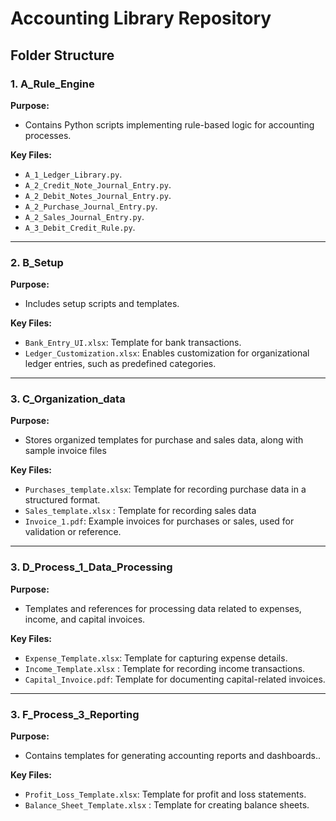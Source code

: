 # Accounting Library Repository

## Folder Structure

### 1. A_Rule_Engine
**Purpose:**
- Contains Python scripts implementing rule-based logic for accounting processes.

**Key Files:**
- `A_1_Ledger_Library.py`.
- `A_2_Credit_Note_Journal_Entry.py`.
- `A_2_Debit_Notes_Journal_Entry.py`.
- `A_2_Purchase_Journal_Entry.py`.
- `A_2_Sales_Journal_Entry.py`.
- `A_3_Debit_Credit_Rule.py`.

---

### 2. B_Setup
**Purpose:**
- Includes setup scripts and templates.

**Key Files:**
- `Bank_Entry_UI.xlsx`: Template for bank transactions.
- `Ledger_Customization.xlsx`: Enables customization for organizational ledger entries, such as predefined categories.

---

### 3. C_Organization_data
**Purpose:**
- Stores organized templates for purchase and sales data, along with sample invoice files

**Key Files:**
- `Purchases_template.xlsx`: Template for recording purchase data in a structured format.
- `Sales_template.xlsx` : Template for recording sales data
- `Invoice_1.pdf`: Example invoices for purchases or sales, used for validation or reference.
  
---

### 3.  D_Process_1_Data_Processing
**Purpose:**
- Templates and references for processing data related to expenses, income, and capital invoices.

**Key Files:**
- `Expense_Template.xlsx`: Template for capturing expense details.
- `Income_Template.xlsx` : Template for recording income transactions.
- `Capital_Invoice.pdf`: Template for documenting capital-related invoices.

---

### 3.  F_Process_3_Reporting
**Purpose:**
- Contains templates for generating accounting reports and dashboards..

**Key Files:**
- `Profit_Loss_Template.xlsx`: Template for profit and loss statements.
- `Balance_Sheet_Template.xlsx` : Template for creating balance sheets.






